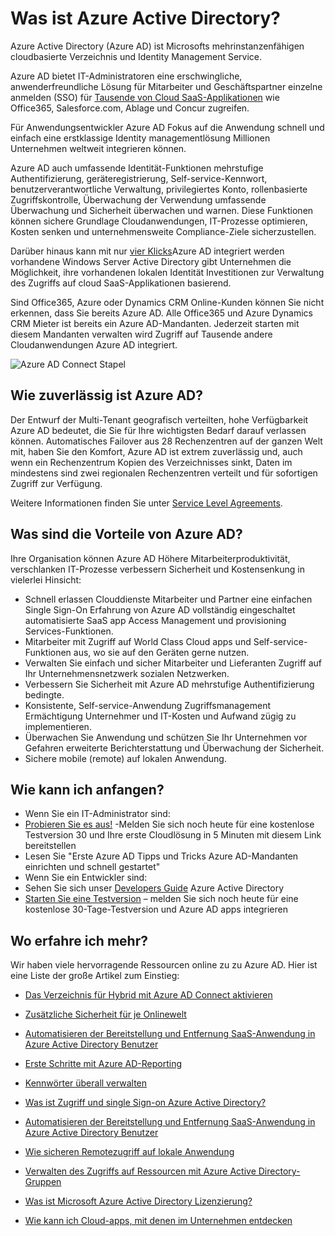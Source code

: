 <properties
    pageTitle="Was ist Azure Active Directory?"
    description="Verwenden Sie Active Directory Azure erweitern Ihre vorhandenen lokalen Identitäten in der Cloud oder Anwendungsentwicklung Azure AD integriert."
    services="active-directory"
    documentationCenter=""
    authors="markusvi"
    manager="femila"
    editor=""/>

<tags
    ms.service="active-directory"
    ms.workload="identity"
    ms.tgt_pltfrm="na"
    ms.devlang="na"
    ms.topic="article"
    ms.date="08/23/2016"
    ms.author="markusvi"/>


# <a name="what-is-azure-active-directory"></a>Was ist Azure Active Directory?





Azure Active Directory (Azure AD) ist Microsofts mehrinstanzenfähigen cloudbasierte Verzeichnis und Identity Management Service.

Azure AD bietet IT-Administratoren eine erschwingliche, anwenderfreundliche Lösung für Mitarbeiter und Geschäftspartner einzelne anmelden (SSO) für [Tausende von Cloud SaaS-Applikationen](http://blogs.technet.com/b/ad/archive/2014/09/03/50-saas-apps-now-support-federation-with-azure-ad.aspx) wie Office365, Salesforce.com, Ablage und Concur zugreifen.

Für Anwendungsentwickler Azure AD Fokus auf die Anwendung schnell und einfach eine erstklassige Identity managementlösung Millionen Unternehmen weltweit integrieren können.

Azure AD auch umfassende Identität-Funktionen mehrstufige Authentifizierung, geräteregistrierung, Self-service-Kennwort, benutzerverantwortliche Verwaltung, privilegiertes Konto, rollenbasierte Zugriffskontrolle, Überwachung der Verwendung umfassende Überwachung und Sicherheit überwachen und warnen. Diese Funktionen können sichere Grundlage Cloudanwendungen, IT-Prozesse optimieren, Kosten senken und unternehmensweite Compliance-Ziele sicherzustellen.

Darüber hinaus kann mit nur [vier Klicks](http://blogs.technet.com/b/ad/archive/2014/08/04/connecting-ad-and-azure-ad-only-4-clicks-with-azure-ad-connect.aspx)Azure AD integriert werden vorhandene Windows Server Active Directory gibt Unternehmen die Möglichkeit, ihre vorhandenen lokalen Identität Investitionen zur Verwaltung des Zugriffs auf cloud SaaS-Applikationen basierend.

Sind Office365, Azure oder Dynamics CRM Online-Kunden können Sie nicht erkennen, dass Sie bereits Azure AD. Alle Office365 und Azure Dynamics CRM Mieter ist bereits ein Azure AD-Mandanten. Jederzeit starten mit diesem Mandanten verwalten wird Zugriff auf Tausende andere Cloudanwendungen Azure AD integriert.





![Azure AD Connect Stapel](./media/active-directory-whatis/Azure_Active_Directory.png)


## <a name="how-reliable-is-azure-ad"></a>Wie zuverlässig ist Azure AD?

Der Entwurf der Multi-Tenant geografisch verteilten, hohe Verfügbarkeit Azure AD bedeutet, die Sie für Ihre wichtigsten Bedarf darauf verlassen können. Automatisches Failover aus 28 Rechenzentren auf der ganzen Welt mit, haben Sie den Komfort, Azure AD ist extrem zuverlässig und, auch wenn ein Rechenzentrum Kopien des Verzeichnisses sinkt, Daten im mindestens sind zwei regionalen Rechenzentren verteilt und für sofortigen Zugriff zur Verfügung.

Weitere Informationen finden Sie unter [Service Level Agreements](https://azure.microsoft.com/support/legal/sla/).



## <a name="what-are-the-benefits-of-azure-ad"></a>Was sind die Vorteile von Azure AD?

Ihre Organisation können Azure AD Höhere Mitarbeiterproduktivität, verschlanken IT-Prozesse verbessern Sicherheit und Kostensenkung in vielerlei Hinsicht:

-   Schnell erlassen Clouddienste Mitarbeiter und Partner eine einfachen Single Sign-On Erfahrung von Azure AD vollständig eingeschaltet automatisierte SaaS app Access Management und provisioning Services-Funktionen.
-   Mitarbeiter mit Zugriff auf World Class Cloud apps und Self-service-Funktionen aus, wo sie auf den Geräten gerne nutzen.
-   Verwalten Sie einfach und sicher Mitarbeiter und Lieferanten Zugriff auf Ihr Unternehmensnetzwerk sozialen Netzwerken.
-   Verbessern Sie Sicherheit mit Azure AD mehrstufige Authentifizierung bedingte.
-   Konsistente, Self-service-Anwendung Zugriffsmanagement Ermächtigung Unternehmer und IT-Kosten und Aufwand zügig zu implementieren.
-   Überwachen Sie Anwendung und schützen Sie Ihr Unternehmen vor Gefahren erweiterte Berichterstattung und Überwachung der Sicherheit.
-   Sichere mobile (remote) auf lokalen Anwendung.






## <a name="how-can-i-get-started"></a>Wie kann ich anfangen?
-   Wenn Sie ein IT-Administrator sind:
 - [Probieren Sie es aus!](https://azure.microsoft.com/trial/get-started-active-directory/) -Melden Sie sich noch heute für eine kostenlose Testversion 30 und Ihre erste Cloudlösung in 5 Minuten mit diesem Link bereitstellen
 - Lesen Sie "Erste Azure AD Tipps und Tricks Azure AD-Mandanten einrichten und schnell gestartet"
-   Wenn Sie ein Entwickler sind:
 - Sehen Sie sich unser [Developers Guide](active-directory-developers-guide.md) Azure Active Directory
 - [Starten Sie eine Testversion](https://azure.microsoft.com/trial/get-started-active-directory/) – melden Sie sich noch heute für eine kostenlose 30-Tage-Testversion und Azure AD apps integrieren



## <a name="where-can-i-learn-more"></a>Wo erfahre ich mehr?

Wir haben viele hervorragende Ressourcen online zu zu Azure AD. Hier ist eine Liste der große Artikel zum Einstieg:


- [Das Verzeichnis für Hybrid mit Azure AD Connect aktivieren](active-directory-aadconnect.md)

- [Zusätzliche Sicherheit für je Onlinewelt](../multi-factor-authentication/multi-factor-authentication.md)

- [Automatisieren der Bereitstellung und Entfernung SaaS-Anwendung in Azure Active Directory Benutzer](active-directory-saas-app-provisioning.md)

- [Erste Schritte mit Azure AD-Reporting](active-directory-reporting-getting-started.md)

- [Kennwörter überall verwalten](active-directory-passwords.md)

- [Was ist Zugriff und single Sign-on Azure Active Directory?](active-directory-appssoaccess-whatis.md)

- [Automatisieren der Bereitstellung und Entfernung SaaS-Anwendung in Azure Active Directory Benutzer](active-directory-saas-app-provisioning.md)

- [Wie sicheren Remotezugriff auf lokale Anwendung](active-directory-application-proxy-get-started.md)

- [Verwalten des Zugriffs auf Ressourcen mit Azure Active Directory-Gruppen](active-directory-manage-groups.md)

- [Was ist Microsoft Azure Active Directory Lizenzierung?](active-directory-licensing-what-is.md)

- [Wie kann ich Cloud-apps, mit denen im Unternehmen entdecken](active-directory-cloudappdiscovery-whatis.md)
